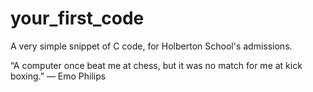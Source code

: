 # your_first_code
A very simple snippet of C code, for Holberton School's admissions.

“A computer once beat me at chess, but it was no match for me at kick boxing.”
— Emo Philips

